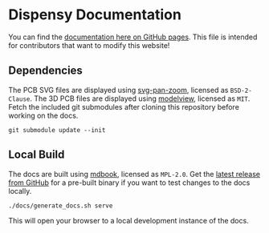 # Dispensy Documentation

You can find the [documentation here on GitHub pages](https://drinkrobotics.github.io/dispensy/).
This file is intended for contributors that want to modify this website!

## Dependencies

The PCB SVG files are displayed using [svg-pan-zoom](https://github.com/bumbu/svg-pan-zoom), licensed as `BSD-2-Clause`.
The 3D PCB files are displayed using [modelview](https://github.com/jschobben/modelview), licensed as `MIT`.
Fetch the included git submodules after cloning this repository before working on the docs.

    git submodule update --init

## Local Build

The docs are built using [mdbook](https://github.com/rust-lang/mdBook), licensed as `MPL-2.0`.
Get the [latest release from GitHub](https://github.com/rust-lang/mdBook/releases) for a pre-built binary if you want to test changes to the docs locally.

    ./docs/generate_docs.sh serve

This will open your browser to a local development instance of the docs.
